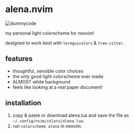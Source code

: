 # alena.nvim
![dummycode](https://github.com/user-attachments/assets/ed0b22bf-d45f-428b-9420-c7d439ee3020)

my personal light colorscheme for neovim!

designed to work best with `termguicolors` & `tree-sitter`.

## features
- thoughtful, sensible color choices
- the only good light colorscheme ever made
- ALMOST white background
- feels like looking at a real paper document!

## installation
1. copy & paste or download alena.lua and save the file as `~/.config/nvim/colors/alena.lua`.
2. run `colorscheme alena` in neovim.
